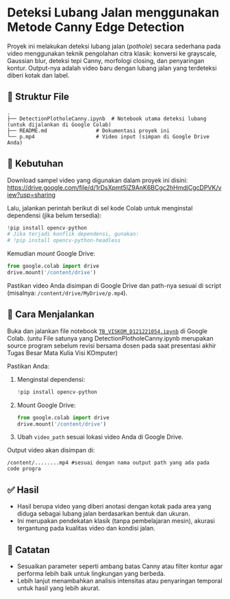 # Deteksi Lubang Jalan menggunakan Metode Canny Edge Detection

Proyek ini melakukan deteksi lubang jalan (*pothole*) secara sederhana pada video menggunakan teknik pengolahan citra klasik: konversi ke grayscale, Gaussian blur, deteksi tepi Canny, morfologi closing, dan penyaringan kontur. Output-nya adalah video baru dengan lubang jalan yang terdeteksi diberi kotak dan label.

## 📁 Struktur File

```
.
├── DetectionPlotholeCanny.ipynb  # Notebook utama deteksi lubang (untuk dijalankan di Google Colab)
├── README.md                # Dokumentasi proyek ini
└── p.mp4                    # Video input (simpan di Google Drive Anda)
```

## 🧰 Kebutuhan
Download sampel video yang digunakan dalam proyek ini disini:
https://drive.google.com/file/d/1rDsXpmt5lZ9AnK6BCgc2hHmdjCgcDPVK/view?usp=sharing

Lalu, jalankan perintah berikut di sel kode Colab untuk menginstal dependensi (jika belum tersedia):

```python
!pip install opencv-python
# Jika terjadi konflik dependensi, gunakan:
# !pip install opencv-python-headless
```

Kemudian *mount* Google Drive:

```python
from google.colab import drive
drive.mount('/content/drive')
```

Pastikan video Anda disimpan di Google Drive dan path-nya sesuai di script (misalnya: `/content/drive/MyDrive/p.mp4`).

## 🧪 Cara Menjalankan

Buka dan jalankan file notebook [`TB_VISKOM_D121221054.ipynb`](./TB_VISKOM_D121221054.ipynb) di Google Colab.
(untu File satunya yang DetectionPlotholeCanny.ipynb merupakan source program sebelum revisi bersama dosen pada saat presentasi akhir
Tugas Besar Mata Kulia Visi KOmputer)

Pastikan Anda:

1. Menginstal dependensi:
    ```python
    !pip install opencv-python
    ```

2. Mount Google Drive:
    ```python
    from google.colab import drive
    drive.mount('/content/drive')
    ```

3. Ubah `video_path` sesuai lokasi video Anda di Google Drive.

Output video akan disimpan di:  
```
/content/........mp4 #sesuai dengan nama output path yang ada pada code progra
```

## ✅ Hasil

- Hasil berupa video yang diberi anotasi dengan kotak pada area yang diduga sebagai lubang jalan berdasarkan bentuk dan ukuran.
- Ini merupakan pendekatan klasik (tanpa pembelajaran mesin), akurasi tergantung pada kualitas video dan kondisi jalan.

## 📌 Catatan

- Sesuaikan parameter seperti ambang batas Canny atau filter kontur agar performa lebih baik untuk lingkungan yang berbeda.
- Lebih lanjut menambahkan analisis intensitas atau penyaringan temporal untuk hasil yang lebih akurat.
